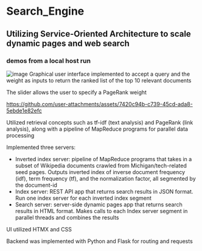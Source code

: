 # Search_Engine
## Utilizing Service-Oriented Architecture to scale dynamic pages and web search
### demos from a local host run

![image](https://github.com/user-attachments/assets/5eed8f2c-7bb1-4233-bacf-c69937fed8d7)
Graphical user interface implemented to accept a query and the weight as inputs to return the ranked list of the top 10 relevant documents

The slider allows the user to specify a PageRank weight

https://github.com/user-attachments/assets/7420c94b-c739-45cd-ada8-5ebde1e82efc

Utilized retrieval concepts such as tf-idf (text analysis) and PageRank (link analysis), along with a pipeline of MapReduce programs for parallel data processing

Implemented three servers:
- Inverted index server: pipeline of MapReduce programs that takes in a subset of Wikipedia documents crawled from Michigan/tech-related seed pages. Outputs inverted index of inverse document frequency (idf), term frequency (tf), and the normalization factor, all segmented by the document-id
- Index server: REST API app that returns search results in JSON format. Run one index server for each inverted index segment
- Search server: server-side dynamic pages app that returns search results in HTML format. Makes calls to each Index server segment in parallel threads and combines the results

UI utilized HTMX and CSS

Backend was implemented with Python and Flask for routing and requests
